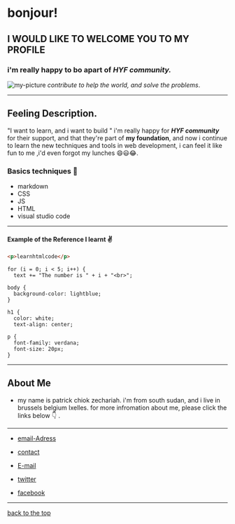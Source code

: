 # bonjour!

## I WOULD LIKE TO WELCOME YOU TO MY PROFILE

### i'm really happy to bo apart of **_HYF community._**

![my-picture](https://www.facebook.com/HackYFutureBE/videos/new-logo/312615900015980/?__so__=permalink&__rv__=related_videos)
_contribute to help the world, and solve the problems_.

---

## Feeling Description.

"I want to learn, and i want to build " i'm really happy for **_HYF community_** for their support, and that they're part of **my foundation**, and now i continue to learn the new techniques and tools in web development, i can feel it like fun to me ,i'd even forgot my lunches :smile::smiley::joy:.

### Basics techniques :green_heart:

- markdown
- CSS
- JS
- HTML
- visual studio code

---

#### Example of the Reference I learnt :v:

```html
<p>learnhtmlcode</p>
```
```
for (i = 0; i < 5; i++) {
  text += "The number is " + i + "<br>";
```
```                  
body {
  background-color: lightblue;
}

h1 {
  color: white;
  text-align: center;

p {
  font-family: verdana;
  font-size: 20px;
}       

```

---

## About Me

- my name is patrick chiok zechariah. i'm from south sudan, and i live in brussels belgium Ixelles. 
  for more infromation about me, please click the links below :point_down: .
---
- [email-Adress](av-hergé-21/3-1050-brussels)

- [contact](+447307222428)

- [E-mail](chiokzechzrizh@gmail.com)

- [twitter](https://twitter.com/chiokwith_replie)

- [facebook](https://www.facebook.com/profile.php?id=100007519815651)
---
[back to the top](#bonjour)


